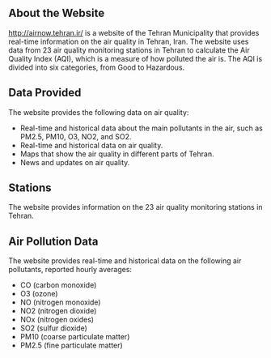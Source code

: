 
## About the Website

http://airnow.tehran.ir/ is a website of the Tehran Municipality that provides real-time information on the air quality in Tehran, Iran. The website uses data from 23 air quality monitoring stations in Tehran to calculate the Air Quality Index (AQI), which is a measure of how polluted the air is. The AQI is divided into six categories, from Good to Hazardous.

## Data Provided

The website provides the following data on air quality:

- Real-time and historical data about the main pollutants in the air, such as PM2.5, PM10, O3, NO2, and SO2.
- Real-time and historical data on air quality.
- Maps that show the air quality in different parts of Tehran.
- News and updates on air quality.

## Stations

The website provides information on the 23 air quality monitoring stations in Tehran.


## Air Pollution Data

The website provides real-time and historical data on the following air pollutants, reported hourly averages:

- CO (carbon monoxide)
- O3 (ozone)
- NO (nitrogen monoxide)
- NO2 (nitrogen dioxide)
- NOx (nitrogen oxides)
- SO2 (sulfur dioxide)
- PM10 (coarse particulate matter)
- PM2.5 (fine particulate matter)
